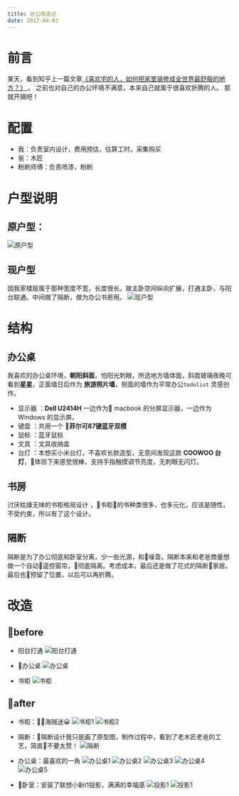 ```yaml
---
title: 办公改造记
date: 2017-04-03
---
```


# 前言
某天，看到知乎上一篇文章[《喜欢宅的人，如何把家里装修成全世界最舒服的地方？》
](https://www.zhihu.com/question/35781319)。
之前也对自己的办公环境不满意，本来自己就属于很喜欢折腾的人。
那就开搞吧！

# 配置
- 我：负责室内设计，费用预估，估算工时，采集购买
- 爸：木匠
- 粉刷师傅：负责喷漆，粉刷

# 户型说明

## 原户型：
![原户型](https://ohv0hyr4v.qnssl.com/home0.jpg)

## 现户型
因我家楼层属于那种宽度不宽，长度很长。故主卧空间纵向扩展，打通主卧，与阳台联通。中间做了隔断，做为办公书房用。
![现户型](https://ohv0hyr4v.qnssl.com/home1.jpg)

# 结构
## 办公桌
我喜欢的办公桌环境，**朝阳斜面**，怕阳光刺眼，所选地方墙体面，斜面玻璃夜晚可看到**星星**，正面墙日后作为 **旅游照片墙**，侧面的墙作为平常办公`todolist` 灵感创作。

- 显示器 ：**Dell U2414H**  一边作为 macbook 的分屏显示器，一边作为 Windows 的显示屏。
- 键盘 ：共用一个 **菲尔可87键蓝牙双模**
- 鼠标 ：蓝牙鼠标
- 文具 ：文具收纳盒
- 台灯 ：本想买小米台灯，不喜欢长款造型，无意间发现这款 **COOWOO 台灯**，体验下来感觉很棒，支持手指触摸调节亮度，无刺眼无闪灯。

## 书房
讨厌枯燥无味的书柜格局设计 ，书柜的书种类很多，也多元化，应该是随性，不受约束，所以有了这个设计。

## 隔断
隔断是为了办公彻底和卧室分离，少一些光源，和噪音。隔断本来和老爸商量想做一个自动遥控窗帘，彻底隔离。考虑成本，最后还是做了花式的隔断家居。最后也预留了位置，以后可以再折腾。

# 改造
## before

- 阳台打通
![阳台打通](https://ohv0hyr4v.qnssl.com/IMG_2554.JPG)

- 办公桌
![办公桌](https://ohv0hyr4v.qnssl.com/IMG_2545.JPG)

- 书柜
![书柜](https://ohv0hyr4v.qnssl.com/IMG_2555.JPG)

## after

- 书柜：海贼迷😀
![书柜1](https://ohv0hyr4v.qnssl.com/IMG_3490.JPG)
![书柜2](https://ohv0hyr4v.qnssl.com/IMG_3489.JPG)

- 隔断：隔断设计我只是画了原型图，制作过程中，看到了老木匠老爸的工艺，简直不要太赞！
![隔断](https://ohv0hyr4v.qnssl.com/IMG_3497.JPG)

- 办公桌：最喜欢的一角
![办公桌1](https://ohv0hyr4v.qnssl.com/IMG_3501.JPG)
![办公桌2](https://ohv0hyr4v.qnssl.com/IMG_3502.JPG)
![办公桌3](https://ohv0hyr4v.qnssl.com/IMG_3508.JPG)
![办公桌4](https://ohv0hyr4v.qnssl.com/IMG_3511.JPG)
![办公桌5](https://ohv0hyr4v.qnssl.com/xbk.JPG)

- 卧室：安装了联想小新t1投影，满满的幸福感
![投影1](https://ohv0hyr4v.qnssl.com/IMG_3513.JPG)
![投影1](https://ohv0hyr4v.qnssl.com/IMG_3512.JPG)











